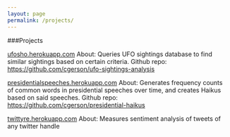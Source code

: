 ```yaml
---
layout: page
permalink: /projects/
---
```


###Projects

<a href = "http://ufosho.herokuapp.com/" target="_blank">ufosho.herokuapp.com</a>
About: Queries UFO sightings database to find similar sightings based on certain criteria.
Github repo: https://github.com/cgerson/ufo-sightings-analysis

<a href = "http://presidentialspeeches.herokuapp.com/" target="_blank">presidentialspeeches.herokuapp.com</a>
About: Generates frequency counts of common words in presidential speeches over time, and creates Haikus based on said speeches.
Github repo: https://github.com/cgerson/presidential-haikus

<a href = "http://twittyre.herokuapp.com/" target="_blank">twittyre.herokuapp.com</a>
About: Measures sentiment analysis of tweets of any twitter handle